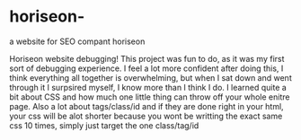 # horiseon-
a website for SEO compant horiseon

Horiseon website debugging!
This project was fun to do, as it was my first sort of debugging experience. I feel a lot more confident after doing this, I think everything all together is overwhelming, but when I sat down and went through it I surpsired myself, I know more than I think I do.
I learned quite a bit about CSS and how much one little thing can throw off your whole enitre page. Also a lot about tags/class/id and if they are done right in your html, your css will be alot shorter because you wont be writting the exact same css 10 times, simply just target the one class/tag/id


